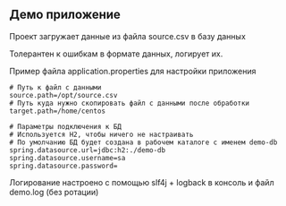 ## Демо приложение

Проект загружает данные из файла source.csv в базу данных

Толерантен к ошибкам в формате данных, логирует их.

Пример файла application.properties для настройки приложения

```$bash
# Путь к файл с данными
source.path=/opt/source.csv
# Путь куда нужно скопировать файл с данными после обработки
target.path=/home/centos

# Параметры подключения к БД
# Используется H2, чтобы ничего не настраивать
# По умолчанию БД будет создана в рабочем каталоге с именем demo-db
spring.datasource.url=jdbc:h2:./demo-db
spring.datasource.username=sa
spring.datasource.password=
```

Логирование настроено с помощью slf4j + logback в консоль и файл demo.log (без ротации)
